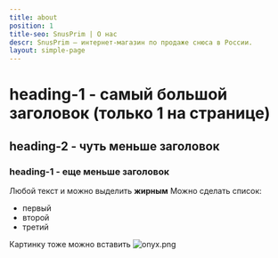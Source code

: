 ```yaml
---
title: about
position: 1
title-seo: SnusPrim | О нас
descr: SnusPrim — интернет-магазин по продаже снюса в России.
layout: simple-page
---
```


# heading-1 - самый большой заголовок (только 1 на странице)
## heading-2 - чуть меньше заголовок
### heading-1 - еще меньше заголовок

Любой текст и можно выделить **жирным**
Можно сделать список:
* первый
* второй
* третий

Картинку тоже можно вставить ![onyx.png](/uploads/onyx.png)